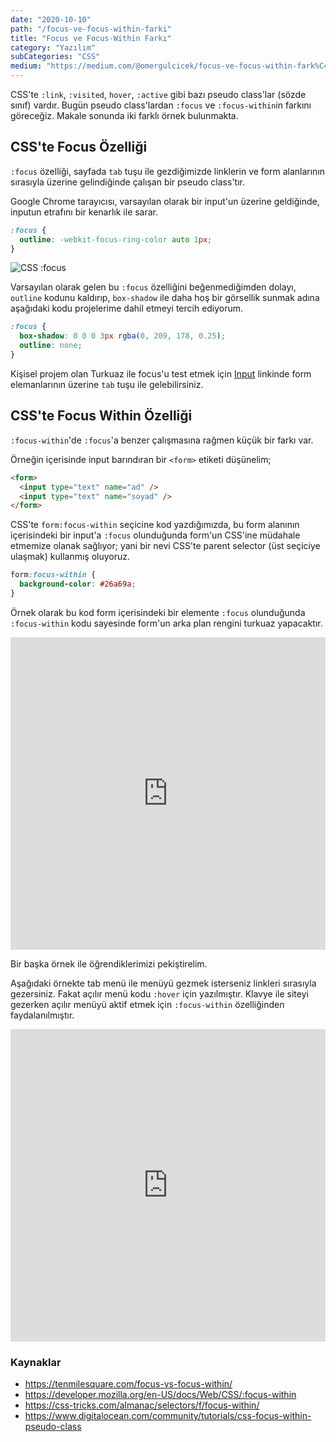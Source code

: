 ```yaml
---
date: "2020-10-10"
path: "/focus-ve-focus-within-farki"
title: "Focus ve Focus-Within Farkı"
category: "Yazılım"
subCategories: "CSS"
medium: "https://medium.com/@omergulcicek/focus-ve-focus-within-fark%C4%B1-df66708fafc7"
---
```


CSS'te `:link`, `:visited`, `hover`, `:active` gibi bazı pseudo class'lar (sözde sınıf) vardır. Bugün pseudo class'lardan `:focus` ve `:focus-within`in farkını göreceğiz. Makale sonunda iki farklı örnek bulunmakta.

## CSS'te Focus Özelliği

`:focus` özelliği, sayfada `tab` tuşu ile gezdiğimizde linklerin ve form alanlarının sırasıyla üzerine gelindiğinde çalışan bir pseudo class'tır.

Google Chrome tarayıcısı, varsayılan olarak bir input'un üzerine geldiğinde, inputun etrafını bir kenarlık ile sarar.

```css
:focus {
  outline: -webkit-focus-ring-color auto 1px;
}
```

![CSS :focus](/img/blog/2020-10-10/focus.png)

Varsayılan olarak gelen bu `:focus` özelliğini beğenmediğimden dolayı, `outline` kodunu kaldırıp, `box-shadow` ile daha hoş bir görsellik sunmak adına aşağıdaki kodu projelerime dahil etmeyi tercih ediyorum.

```css
:focus {
  box-shadow: 0 0 0 3px rgba(0, 209, 178, 0.25);
  outline: none;
}
```

Kişisel projem olan Turkuaz ile focus'u test etmek için <a href="https://turkuazcss.com/docs/form/input/" target="_blank" rel="noreferrer noopener">Input</a> linkinde form elemanlarının üzerine `tab` tuşu ile gelebilirsiniz.

## CSS'te Focus Within Özelliği

`:focus-within`'de `:focus`'a benzer çalışmasına rağmen küçük bir farkı var.

Örneğin içerisinde input barındıran bir `<form>` etiketi düşünelim;

```html
<form>
  <input type="text" name="ad" />
  <input type="text" name="soyad" />
</form>
```

CSS'te `form:focus-within` seçicine kod yazdığımızda, bu form alanının içerisindeki bir input'a `:focus` olunduğunda form'un CSS'ine müdahale etmemize olanak sağlıyor; yani bir nevi CSS'te parent selector (üst seçiciye ulaşmak) kullanmış oluyoruz.

```css
form:focus-within {
  background-color: #26a69a;
}
```

Örnek olarak bu kod form içerisindeki bir elemente `:focus` olunduğunda `:focus-within` kodu sayesinde form'un arka plan rengini turkuaz yapacaktır.

<iframe height="500" style="width: 100%;" scrolling="no" title=":focus &amp; :focus-within Örneği - Input" src="https://codepen.io/omergulcicek/embed/LYZVVVq?height=265&theme-id=light&default-tab=css,result" frameborder="no" loading="lazy" allowfullscreen="true"></iframe>

Bir başka örnek ile öğrendiklerimizi pekiştirelim.

Aşağıdaki örnekte tab menü ile menüyü gezmek isterseniz linkleri sırasıyla gezersiniz. Fakat açılır menü kodu `:hover` için yazılmıştır. Klavye ile siteyi gezerken açılır menüyü aktif etmek için `:focus-within` özelliğinden faydalanılmıştır.

<iframe height="500" style="width: 100%;" scrolling="no" title=":focus &amp; :focus-within Örneği - Menü" src="https://codepen.io/omergulcicek/embed/vYKOOxY?height=265&theme-id=light&default-tab=css,result" frameborder="no" loading="lazy" allowfullscreen="true"></iframe>

### Kaynaklar

- <a href="https://tenmilesquare.com/focus-vs-focus-within/" target="_blank" rel="noreferrer noopener">https://tenmilesquare.com/focus-vs-focus-within/</a>
- <a href="https://developer.mozilla.org/en-US/docs/Web/CSS/:focus-within" target="_blank" rel="noreferrer noopener">https://developer.mozilla.org/en-US/docs/Web/CSS/:focus-within</a>
- <a href="https://css-tricks.com/almanac/selectors/f/focus-within/" target="_blank" rel="noreferrer noopener">https://css-tricks.com/almanac/selectors/f/focus-within/</a>
- <a href="https://www.digitalocean.com/community/tutorials/css-focus-within-pseudo-class" target="_blank" rel="noreferrer noopener">https://www.digitalocean.com/community/tutorials/css-focus-within-pseudo-class</a>
